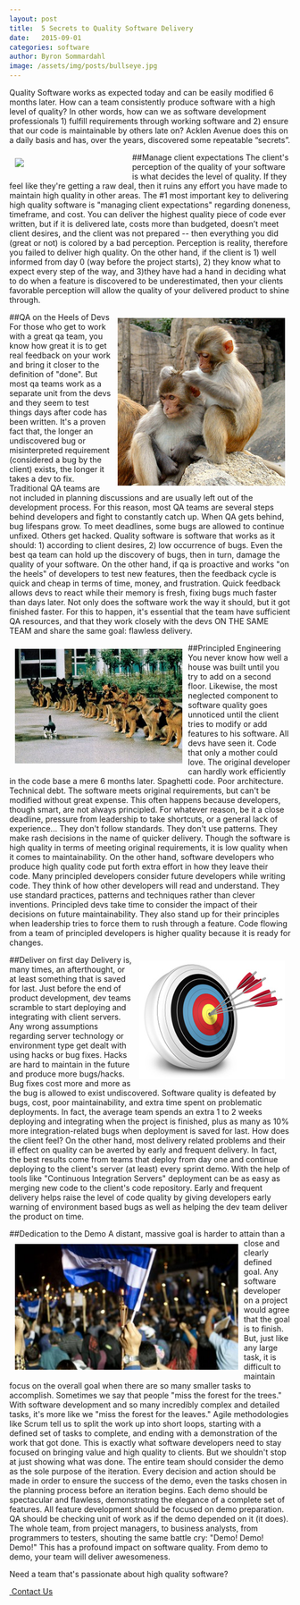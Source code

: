 ```yaml
---
layout: post
title:  5 Secrets to Quality Software Delivery
date:   2015-09-01
categories: software
author: Byron Sommardahl
image: /assets/img/posts/bullseye.jpg
---
```


Quality Software works as expected today and can be easily modified 6 months later. How can a team consistently produce software with a high level of quality? In other words, how can we as software development professionals 1) fulfill requirements through working software and 2) ensure that our code is maintainable by others late on? Acklen Avenue does this on a daily basis and has, over the years, discovered some repeatable “secrets”.

##Manage client expectations
<img src='http://i2.wp.com/onproductmanagement.net/wp-content/uploads/2011/07/expectations1.jpg?resize=249%2C241' style="float: left; padding: 10px;width:200px"/>
The client's perception of the quality of your software is what decides the level of quality. If they feel like they're getting a raw deal, then it ruins any effort you have made to maintain high quality in other areas. The #1 most important key to delivering high quality software is "managing client expectations" regarding doneness, timeframe, and cost. You can deliver the highest quality piece of code ever written, but if it is delivered late, costs more than budgeted, doesn’t meet client desires, and the client was not prepared -- then everything you did (great or not) is colored by a bad perception. Perception is reality, therefore you failed to deliver high quality. On the other hand, if the client is 1) well informed from day 0 (way before the project starts), 2) they know what to expect every step of the way, and 3)they have had a hand in deciding what to do when a feature is discovered to be underestimated, then your clients favorable perception will allow the quality of your delivered product to shine through.

##QA on the Heels of Devs
<img src='/assets/img/posts/Monkey-groming.jpg' style="float: right; padding: 10px;"/>
For those who get to work with a great qa team, you know how great it is to get real feedback on your work and bring it closer to the definition of "done". But most qa teams work as a separate unit from the devs and they seem to test things days after code has been written. It's a proven fact that, the longer an undiscovered bug or misinterpreted requirement (considered a bug by the client) exists, the longer it takes a dev to fix. Traditional QA teams are not included in planning discussions and are usually left out of the development process. For this reason, most QA teams are several steps behind developers and fight to constantly catch up. When QA gets behind, bug lifespans grow. To meet deadlines, some bugs are allowed to continue unfixed. Others get hacked. Quality software is software that works as it should: 1) according to client desires, 2) low occurrence of bugs. Even the best qa team can hold up the discovery of bugs, then in turn, damage the quality of your software. On the other hand, if qa is proactive and works "on the heels" of developers to test new features, then the feedback cycle is quick and cheap in terms of time, money, and frustration. Quick feedback allows devs to react while their memory is fresh, fixing bugs much faster than days later. Not only does the software work the way it should, but it got finished faster. For this to happen, it's essential that the team have sufficient QA resources, and that they work closely with the devs ON THE SAME TEAM and share the same goal: flawless delivery.

##Principled Engineering
<img src='/assets/img/posts/obedience.jpg' style="float: left; padding: 10px; width: 300px"/>
You never know how well a house was built until you try to add on a second floor. Likewise, the most neglected component to software quality goes unnoticed until the client tries to modify or add features to his software. All devs have seen it. Code that only a mother could love. The original developer can hardly work efficiently in the code base a mere 6 months later. Spaghetti code. Poor architecture. Technical debt. The software meets original requirements, but can't be modified without great expense. This often happens because developers, though smart, are not always principled. For whatever reason, be it a close deadline, pressure from leadership to take shortcuts, or a general lack of experience... They don't follow standards. They don't use patterns. They make rash decisions in the name of quicker delivery. Though the software is high quality in terms of meeting original requirements, it is low quality when it comes to maintainability. On the other hand, software developers who produce high quality code put forth extra effort in how they leave their code. Many principled developers consider future developers while writing code. They think of how other developers will read and understand. They use standard practices, patterns and techniques rather than clever inventions. Principled devs take time to consider the impact of their decisions on future maintainability. They also stand up for their principles when leadership tries to force them to rush through a feature. Code flowing from a team of principled developers is higher quality because it is ready for changes.

##Deliver on first day
<img src='/assets/img/posts/bullseye.jpg' style="float: right; padding: 10px;"/>
Delivery is, many times, an afterthought, or at least something that is saved for last. Just before the end of product development, dev teams scramble to start deploying and integrating with client servers. Any wrong assumptions regarding server technology or environment type get dealt with using hacks or bug fixes. Hacks are hard to maintain in the future and produce more bugs/hacks. Bug fixes cost more and more as the bug is allowed to exist undiscovered. Software quality is defeated by bugs, cost, poor maintainability, and extra time spent on problematic deployments. In fact, the average team spends an extra 1 to 2 weeks deploying and integrating when the project is finished, plus as many as 10% more integration-related bugs when deployment is saved for last. How does the client feel? On the other hand, most delivery related problems and their ill effect on quality can be averted by early and frequent delivery. In fact, the best results come from teams that deploy from day one and continue deploying to the client's server (at least) every sprint demo. With the help of tools like "Continuous Integration Servers" deployment can be as easy as merging new code to the client's code repository. Early and frequent delivery helps raise the level of code quality by giving developers early warning of environment based bugs as well as helping the dev team deliver the product on time.

##Dedication to the Demo
<img src='/assets/img/posts/indignados.jpg' style="float: left; padding: 10px; width: 400px"/>
A distant, massive goal is harder to attain than a close and clearly defined goal. Any software developer on a project would agree that the goal is to finish. But, just like any large task, it is difficult to maintain focus on the overall goal when there are so many smaller tasks to accomplish. Sometimes we say that people "miss the forest for the trees." With software development and so many incredibly complex and detailed tasks, it's more like we "miss the forest for the leaves." Agile methodologies like Scrum tell us to split the work up into short loops, starting with a defined set of tasks to complete, and ending with a demonstration of the work that got done. This is exactly what software developers need to stay focused on bringing value and high quality to clients. But we shouldn't stop at just showing what was done. The entire team should consider the demo as the sole purpose of the iteration. Every decision and action should be made in order to ensure the success of the demo, even the tasks chosen in the planning process before an iteration begins. Each demo should be spectacular and flawless, demonstrating the elegance of a complete set of features. All feature development should be focused on demo preparation. QA should be checking unit of work as if the demo depended on it (it does). The whole team, from project managers, to business analysts, from programmers to testers, shouting the same battle cry: "Demo! Demo! Demo!" This has a profound impact on software quality. From demo to demo, your team will deliver awesomeness.

<div class="row tag-box tag-box-v5">
    <div class="col-md-8">
        <span>
        	Need a team that's passionate about high quality software?
    	</span>
    </div>
    <div class="col-md-4">
        <p><a class="btn-u btn-u-lg btn-u-red" href="/contact.html"><i class="fa fa-life-ring"></i>&nbsp;Contact Us</a></p>
    </div>
</div>